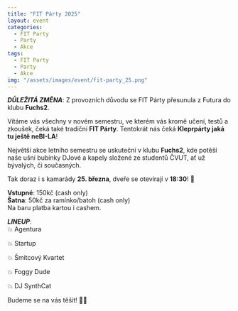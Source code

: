 ```yaml
---
title: "FIT Párty 2025"
layout: event
categories:
  - FIT Party
  - Party
  - Akce
tags:
  - FIT Party
  - Party
  - Akce
img: "/assets/images/event/fit-party_25.png"
---
```


***DŮLEŽITÁ ZMĚNA***: Z provozních důvodu se FIT Párty přesunula z Futura do klubu **Fuchs2**.

Vítáme vás všechny v novém semestru, ve kterém vás kromě učení, testů a zkoušek, čeká také tradiční **FIT Párty**. Tentokrát nás čeká **Kleprpárty jaká tu ještě neBI-LA**!

Největší akce letního semestru se uskuteční v klubu **Fuchs2**, kde potěší naše ušní bubínky DJové a kapely složené ze studentů ČVUT, ať už bývalých, či současných.

Tak doraz i s kamarády **25. března**, dveře se otevírají v **18:30**! 🥃

**Vstupné**: 150kč (cash only)<br>
**Šatna**: 50kč za ramínko/batoh (cash only)<br>
Na baru platba kartou i cashem.<br>

***LINEUP***:<br>
💥 Agentura

💥 Startup

💥 Šmitcový Kvartet

💥 Foggy Dude

💥 DJ SynthCat


Budeme se na vás těšit! 💙💛